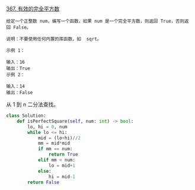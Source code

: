 [367. 有效的完全平方数](https://leetcode-cn.com/problems/valid-perfect-square/)

```
给定一个正整数 num，编写一个函数，如果 num 是一个完全平方数，则返回 True，否则返回 False。

说明：不要使用任何内置的库函数，如  sqrt。

示例 1：

输入：16
输出：True
示例 2：

输入：14
输出：False
```

从 1 到 n 二分法查找。

```py
class Solution:
    def isPerfectSquare(self, num: int) -> bool:
        lo, hi = 0, num
        while lo <= hi:
            mid = (lo+hi)//2
            mm = mid*mid
            if mm == num:
                return True
            elif mm < num:
                lo = mid+1
            else:
                hi = mid-1
        return False
```
